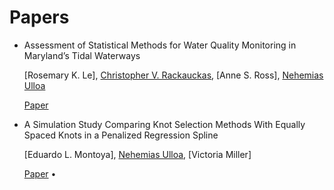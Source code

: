 # Papers

*   Assessment of Statistical Methods for Water Quality Monitoring in Maryland’s Tidal Waterways
  
    [Rosemary K. Le], 
    [Christopher V. Rackauckas](https://github.com/ChrisRackauckas), 
    [Anne S. Ross],
    [Nehemias Ulloa](https://github.com/nulloa)
  
    [Paper](UMBC_Paper_2013.pdf)

*   A Simulation Study Comparing Knot Selection Methods With Equally Spaced Knots in a Penalized Regression Spline
   
    [Eduardo L. Montoya],
    [Nehemias Ulloa](https://github.com/nulloa),
    [Victoria Miller]
     
    [Paper](Montoya_Ulloa_Miller_2014.pdf) •

